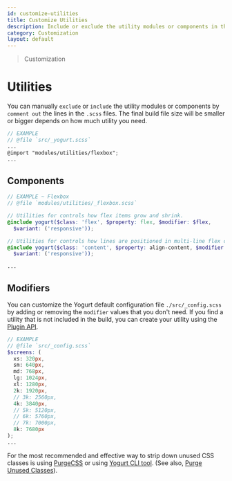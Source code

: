 ```yaml
---
id: customize-utilities
title: Customize Utilities
description: Include or exclude the utility modules or components in the framework.
category: Customization
layout: default
---
```


> Customization

# Utilities

You can manually `exclude` or `include` the utility modules or components by `comment out` the lines in the `.scss` files. The final build file size will be smaller or bigger depends on how much utility you need.

```scss
// EXAMPLE
// @file `src/_yogurt.scss`
...
@import "modules/utilities/flexbox";
...
```

## Components

```scss
// EXAMPLE ~ Flexbox
// @file `modules/utilities/_flexbox.scss`

// Utilities for controls how flex items grow and shrink.
@include yogurt($class: 'flex', $property: flex, $modifier: $flex,
  $variant: ('responsive'));

// Utilities for controls how lines are positioned in multi-line flex containers.
@include yogurt($class: 'content', $property: align-content, $modifier: $align-content,
  $variant: ('responsive'));

...
```

## Modifiers

You can customize the Yogurt default configuration file `./src/_config.scss` by adding or removing the `modifier` values that you don't need. If you find a utility that is not included in the build, you can create your utility using the [Plugin API](/plugin-api).

```scss
// EXAMPLE
// @file `src/_config.scss`
$screens: (
  xs: 320px,
  sm: 640px,
  md: 768px,
  lg: 1024px,
  xl: 1280px,
  2k: 1920px,
  // 3k: 2560px,
  4k: 3840px,
  // 5k: 5120px,
  // 6k: 5760px,
  // 7k: 7000px,
  8k: 7680px
);
...
```

For the most recommended and effective way to strip down unused CSS classes is using [PurgeCSS](https://purgecss.com/) or using [Yogurt CLI tool](/installation/#using-yogurt-via-cli). (See also, [Purge Unused Classes](/file-size-control/#purge-unused-classes)).